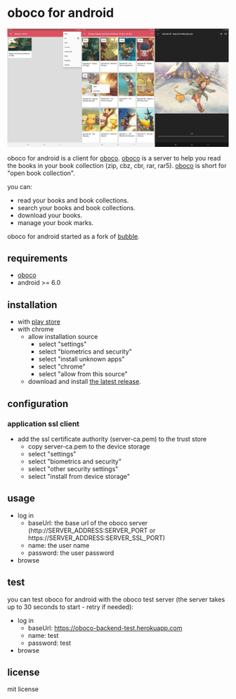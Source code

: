# oboco for android

![oboco-android](art/screenshots.png "screenshots")

oboco for android is a client for [oboco](https://gitlab.com/jeeto/oboco).
[oboco](https://gitlab.com/jeeto/oboco) is a server to help you read the books in your book collection (zip, cbz, cbr, rar, rar5).
[oboco](https://gitlab.com/jeeto/oboco) is short for "open book collection".

you can:
- read your books and book collections.
- search your books and book collections.
- download your books.
- manage your book marks.

oboco for android started as a fork of [bubble](https://github.com/nkanaev/bubble).

## requirements

- [oboco](https://gitlab.com/jeeto/oboco)
- android >= 6.0

## installation

- with [play store](https://play.google.com/store/apps/details?id=com.gitlab.jeeto.oboco)
- with chrome
	- allow installation source
		- select "settings"
		- select "biometrics and security"
		- select "install unknown apps"
		- select "chrome"
		- select "allow from this source"
	- download and install [the latest release](https://gitlab.com/jeeto/oboco-android/-/releases).

## configuration

### application ssl client

- add the ssl certificate authority (server-ca.pem) to the trust store
	- copy server-ca.pem to the device storage
	- select "settings"
	- select "biometrics and security"
	- select "other security settings"
	- select "install from device storage"

## usage

- log in
	- baseUrl: the base url of the oboco server (http://SERVER_ADDRESS:SERVER_PORT or https://SERVER_ADDRESS:SERVER_SSL_PORT)
	- name: the user name
	- password: the user password
- browse

## test

you can test oboco for android with the oboco test server (the server takes up to 30 seconds to start - retry if needed):
- log in
	- baseUrl: https://oboco-backend-test.herokuapp.com
	- name: test
	- password: test
- browse

## license

mit license